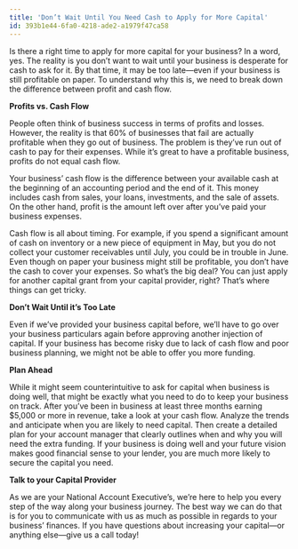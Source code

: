 ```yaml
---
title: 'Don’t Wait Until You Need Cash to Apply for More Capital'
id: 393b1e44-6fa0-4218-ade2-a1979f47ca58
---
```

Is there a right time to apply for more capital for your business? In a word, yes. The reality is you don’t want to wait until your business is desperate for cash to ask for it. By that time, it may be too late—even if your business is still profitable on paper. To understand why this is, we need to break down the difference between profit and cash flow.

<strong>Profits vs. Cash Flow</strong>

People often think of business success in terms of profits and losses. However, the reality is that 60% of businesses that fail are actually profitable when they go out of business. The problem is they’ve run out of cash to pay for their expenses. While it’s great to have a profitable business, profits do not equal cash flow.

Your business’ cash flow is the difference between your available cash at the beginning of an accounting period and the end of it. This money includes cash from sales, your loans, investments, and the sale of assets. On the other hand, profit is the amount left over after you’ve paid your business expenses.

Cash flow is all about timing. For example, if you spend a significant amount of cash on inventory or a new piece of equipment in May, but you do not collect your customer receivables until July, you could be in trouble in June. Even though on paper your business might still be profitable, you don’t have the cash to cover your expenses. So what’s the big deal? You can just apply for another capital grant from your capital provider, right? That’s where things can get tricky.

<strong>Don’t Wait Until it’s Too Late</strong>

Even if we’ve provided your business capital before, we’ll have to go over your business particulars again before approving another injection of capital. If your business has become risky due to lack of cash flow and poor business planning, we might not be able to offer you more funding.

<strong>Plan Ahead</strong>

While it might seem counterintuitive to ask for capital when business is doing well, that might be exactly what you need to do to keep your business on track. After you’ve been in business at least three months earning $5,000 or more in revenue, take a look at your cash flow. Analyze the trends and anticipate when you are likely to need capital. Then create a detailed plan for your account manager that clearly outlines when and why you will need the extra funding. If your business is doing well and your future vision makes good financial sense to your lender, you are much more likely to secure the capital you need.

<strong>Talk to your Capital Provider</strong>

As we are your National Account Executive’s, we’re here to help you every step of the way along your business journey. The best way we can do that is for you to communicate with us as much as possible in regards to your business’ finances. If you have questions about increasing your capital—or anything else—give us a call today!

<a href="#_ftnref1" name="_ftn1"></a>